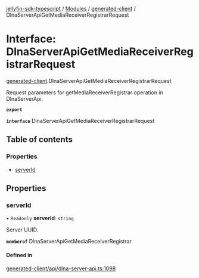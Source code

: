 [jellyfin-sdk-typescript](../README.md) / [Modules](../modules.md) / [generated-client](../modules/generated_client.md) / DlnaServerApiGetMediaReceiverRegistrarRequest

# Interface: DlnaServerApiGetMediaReceiverRegistrarRequest

[generated-client](../modules/generated_client.md).DlnaServerApiGetMediaReceiverRegistrarRequest

Request parameters for getMediaReceiverRegistrar operation in DlnaServerApi.

**`export`**

**`interface`** DlnaServerApiGetMediaReceiverRegistrarRequest

## Table of contents

### Properties

- [serverId](generated_client.DlnaServerApiGetMediaReceiverRegistrarRequest.md#serverid)

## Properties

### serverId

• `Readonly` **serverId**: `string`

Server UUID.

**`memberof`** DlnaServerApiGetMediaReceiverRegistrar

#### Defined in

[generated-client/api/dlna-server-api.ts:1098](https://github.com/thornbill/jellyfin-sdk-typescript/blob/46678c1/src/generated-client/api/dlna-server-api.ts#L1098)
